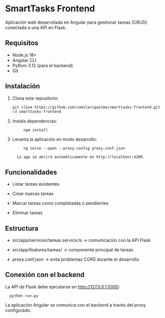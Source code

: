 # SmartTasks Frontend

Aplicación web desarrollada en Angular para gestionar tareas (CRUD) conectada a una API en Flask.

## Requisitos

- Node.js 18+
- Angular CLI
- Python 3.12 (para el backend)
- Git

## Instalación

1. Clona este repositorio:
   ```bash
   git clone https://github.com/camilariquelme/smarttasks-frontend.git
   cd smarttasks-frontend
2. Instala dependencias:

            npm install

3. Levanta la aplicación en modo desarrollo:

            ng serve --open --proxy-config proxy.conf.json

         La app se abrirá automáticamente en http://localhost:4200.

## Funcionalidades

- Listar tareas existentes

- Crear nuevas tareas

- Marcar tareas como completadas o pendientes

- Eliminar tareas

## Estructura

   - src/app/services/tareas.service.ts → comunicación con la API Flask

   - src/app/features/tareas/ → componente principal de tareas

   - proxy.conf.json → evita problemas CORS durante el desarrollo

## Conexión con el backend

   La API de Flask debe ejecutarse en http://127.0.0.1:5000:

      python run.py

La aplicación Angular se comunica con el backend a través del proxy configurado.